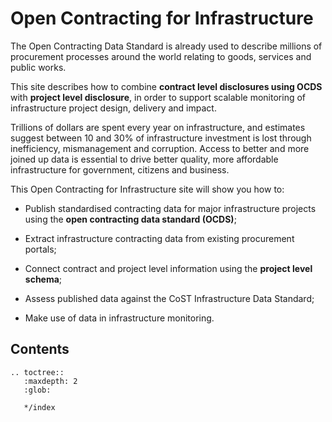 # Open Contracting for Infrastructure

The Open Contracting Data Standard is already used to describe millions of procurement processes around the world relating to goods, services and public works. 

This site describes how to combine **contract level disclosures using OCDS** with **project level disclosure**, in order to support scalable monitoring of infrastructure project design, delivery and impact. 

Trillions of dollars are spent every year on infrastructure, and estimates suggest between 10 and 30% of infrastructure investment is lost through inefficiency, mismanagement and corruption. Access to better and more joined up data is essential to drive better quality, more affordable infrastructure for government, citizens and business.

This Open Contracting for Infrastructure site will show you how to:

* Publish standardised contracting data for major infrastructure projects using the **open contracting data standard (OCDS)**;

* Extract infrastructure contracting data from existing procurement portals;

* Connect contract and project level information using the **project level schema**;

* Assess published data against the CoST Infrastructure Data Standard;

* Make use of data in infrastructure monitoring.




## Contents

```eval_rst
.. toctree::
   :maxdepth: 2
   :glob:

   */index
```
